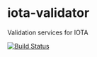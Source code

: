 # iota-validator
Validation services for IOTA

[![Build Status](https://travis-ci.org/alexpods/iota-validator.svg?branch=master)](https://travis-ci.org/alexpods/iota-validator)
